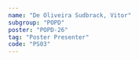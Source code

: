 ```yaml
---
name: "De Oliveira Sudbrack, Vitor"
subgroup: "POPD"
poster: "POPD-26"
tag: "Poster Presenter"
code: "PS03"
---
```

